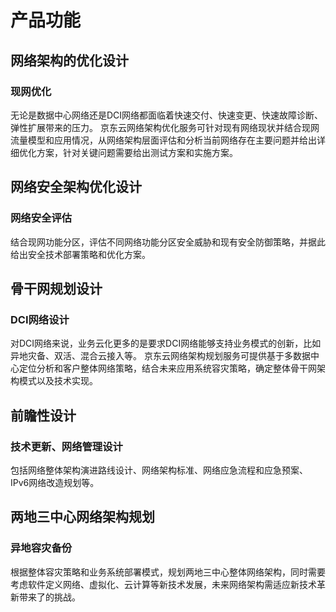 # 产品功能

## 网络架构的优化设计

### 现网优化
无论是数据中心网络还是DCI网络都面临着快速交付、快速变更、快速故障诊断、弹性扩展带来的压力。
京东云网络架构优化服务可针对现有网络现状并结合现网流量模型和应用情况，从网络架构层面评估和分析当前网络存在主要问题并给出详细优化方案，针对关键问题需要给出测试方案和实施方案。

## 网络安全架构优化设计
 
### 网络安全评估
结合现网功能分区，评估不同网络功能分区安全威胁和现有安全防御策略，并据此给出安全技术部署策略和优化方案。

## 骨干网规划设计

### DCI网络设计
对DCI网络来说，业务云化更多的是要求DCI网络能够支持业务模式的创新，比如异地灾备、双活、混合云接入等。 
京东云网络架构规划服务可提供基于多数据中心定位分析和客户整体网络策略，结合未来应用系统容灾策略，确定整体骨干网架构模式以及技术实现。

## 前瞻性设计

### 技术更新、网络管理设计
包括网络整体架构演进路线设计、网络架构标准、网络应急流程和应急预案、IPv6网络改造规划等。

## 两地三中心网络架构规划

### 异地容灾备份
根据整体容灾策略和业务系统部署模式，规划两地三中心整体网络架构，同时需要考虑软件定义网络、虚拟化、云计算等新技术发展，未来网络架构需适应新技术革新带来了的挑战。

